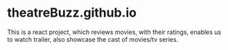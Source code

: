 # theatreBuzz.github.io
This is a react project, which reviews movies, with their ratings, enables us to watch trailer, also showcase the cast of movies/tv series.
